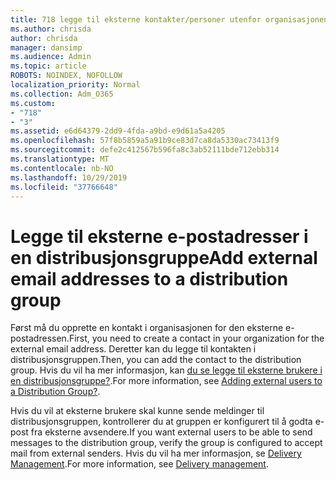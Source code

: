 ```yaml
---
title: 718 legge til eksterne kontakter/personer utenfor organisasjonen til en distribusjonsliste
ms.author: chrisda
author: chrisda
manager: dansimp
ms.audience: Admin
ms.topic: article
ROBOTS: NOINDEX, NOFOLLOW
localization_priority: Normal
ms.collection: Adm_O365
ms.custom:
- "718"
- "3"
ms.assetid: e6d64379-2dd9-4fda-a9bd-e9d61a5a4205
ms.openlocfilehash: 57f8b5859a5a91b9ce83d7ca8da5330ac73413f9
ms.sourcegitcommit: defe2c412567b596fa8c3ab52111bde712ebb314
ms.translationtype: MT
ms.contentlocale: nb-NO
ms.lasthandoff: 10/29/2019
ms.locfileid: "37766648"
---
```

# <a name="add-external-email-addresses-to-a-distribution-group"></a><span data-ttu-id="69402-102">Legge til eksterne e-postadresser i en distribusjonsgruppe</span><span class="sxs-lookup"><span data-stu-id="69402-102">Add external email addresses to a distribution group</span></span>

<span data-ttu-id="69402-103">Først må du opprette en kontakt i organisasjonen for den eksterne e-postadressen.</span><span class="sxs-lookup"><span data-stu-id="69402-103">First, you need to create a contact in your organization for the external email address.</span></span> <span data-ttu-id="69402-104">Deretter kan du legge til kontakten i distribusjonsgruppen.</span><span class="sxs-lookup"><span data-stu-id="69402-104">Then, you can add the contact to the distribution group.</span></span> <span data-ttu-id="69402-105">Hvis du vil ha mer informasjon, kan [du se legge til eksterne brukere i en distribusjonsgruppe?](https://support.office.com/client/caa0f310-0bb7-48e3-8ad2-cb358b53bbba).</span><span class="sxs-lookup"><span data-stu-id="69402-105">For more information, see [Adding external users to a Distribution Group?](https://support.office.com/client/caa0f310-0bb7-48e3-8ad2-cb358b53bbba).</span></span>

<span data-ttu-id="69402-106">Hvis du vil at eksterne brukere skal kunne sende meldinger til distribusjonsgruppen, kontrollerer du at gruppen er konfigurert til å godta e-post fra eksterne avsendere.</span><span class="sxs-lookup"><span data-stu-id="69402-106">If you want external users to be able to send messages to the distribution group, verify the group is configured to accept mail from external senders.</span></span> <span data-ttu-id="69402-107">Hvis du vil ha mer informasjon, se [Delivery Management](https://technet.microsoft.com/library/bb124513.aspx#deliverymanagement).</span><span class="sxs-lookup"><span data-stu-id="69402-107">For more information, see [Delivery management](https://technet.microsoft.com/library/bb124513.aspx#deliverymanagement).</span></span>
